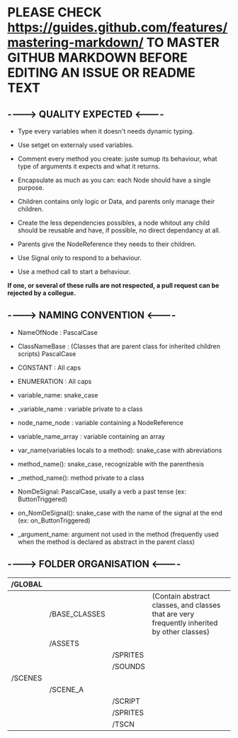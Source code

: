 # PLEASE CHECK https://guides.github.com/features/mastering-markdown/ TO MASTER GITHUB MARKDOWN BEFORE EDITING AN ISSUE OR README TEXT 

## ----> QUALITY EXPECTED <----

* Type every variables when it doesn't needs dynamic typing.
* Use setget on externaly used variables.

* Comment every method you create: juste sumup its behaviour, what type of arguments it expects and what it returns.

* Encapsulate as much as you can: each Node should have a single purpose.
* Children contains only logic or Data, and parents only manage their children.

* Create the less dependencies possibles, a node whitout any child should be reusable and have, if possible, no direct dependancy at all.
* Parents give the NodeReference they needs to their children.

* Use Signal only to respond to a behaviour.
* Use a method call to start a behaviour.

**If one, or several of these rulls are not respected, a pull request can be rejected by a collegue.**


## ----> NAMING CONVENTION <----

* NameOfNode : PascalCase

* ClassNameBase : (Classes that are parent class for inherited children scripts) PascalCase

* CONSTANT : All caps
* ENUMERATION : All caps

* variable_name: snake_case
* _variable_name : variable private to a class
* node_name_node : variable containing a NodeReference
* variable_name_array : variable containing an array
* var_name(variables locals to a method): snake_case with abreviations

* method_name(): snake_case, recognizable with the parenthesis
* _method_name(): method private to a class

* NomDeSignal: PascalCase, usally a verb a past tense (ex: ButtonTriggered)
* on_NomDeSignal(): snake_case with the name of the signal at the end (ex: on_ButtonTriggered)
* _argument_name: argument not used in the method (frequently used when the method is declared as abstract in the parent class)



## ----> FOLDER ORGANISATION <----

| /GLOBAL |               |          |                                                                                             |
|:-------:|---------------|----------|---------------------------------------------------------------------------------------------|
|         | /BASE_CLASSES |          | (Contain abstract classes, and classes that are very frequently inherited by other classes) |
|         | /ASSETS       |          |                                                                                             |
|         |               | /SPRITES |                                                                                             |
|         |               | /SOUNDS  |                                                                                             |
| /SCENES |               |          |                                                                                             |
|         | /SCENE_A      |          |                                                                                             |
|         |               | /SCRIPT  |                                                                                             |
|         |               | /SPRITES |                                                                                             |
|         |               | /TSCN    |                                                                                             |